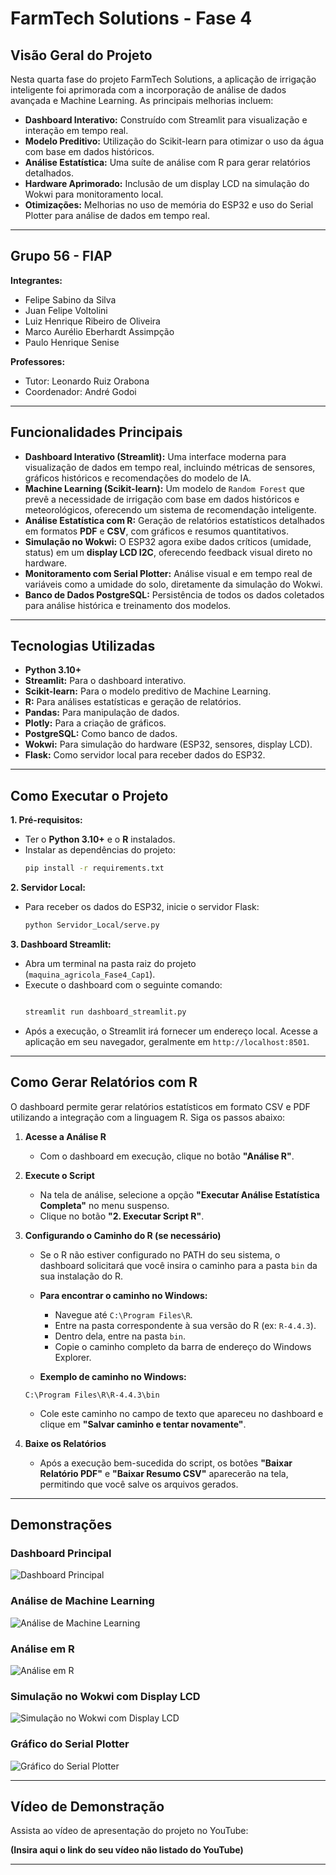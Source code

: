 # FarmTech Solutions - Fase 4

## Visão Geral do Projeto

Nesta quarta fase do projeto FarmTech Solutions, a aplicação de irrigação inteligente foi aprimorada com a incorporação de análise de dados avançada e Machine Learning. As principais melhorias incluem:

-   **Dashboard Interativo:** Construído com Streamlit para visualização e interação em tempo real.
-   **Modelo Preditivo:** Utilização do Scikit-learn para otimizar o uso da água com base em dados históricos.
-   **Análise Estatística:** Uma suíte de análise com R para gerar relatórios detalhados.
-   **Hardware Aprimorado:** Inclusão de um display LCD na simulação do Wokwi para monitoramento local.
-   **Otimizações:** Melhorias no uso de memória do ESP32 e uso do Serial Plotter para análise de dados em tempo real.

---

## Grupo 56 - FIAP

**Integrantes:**
- Felipe Sabino da Silva
- Juan Felipe Voltolini
- Luiz Henrique Ribeiro de Oliveira
- Marco Aurélio Eberhardt Assimpção
- Paulo Henrique Senise

**Professores:**
- Tutor: Leonardo Ruiz Orabona
- Coordenador: André Godoi

---

## Funcionalidades Principais

-   **Dashboard Interativo (Streamlit):** Uma interface moderna para visualização de dados em tempo real, incluindo métricas de sensores, gráficos históricos e recomendações do modelo de IA.
-   **Machine Learning (Scikit-learn):** Um modelo de `Random Forest` que prevê a necessidade de irrigação com base em dados históricos e meteorológicos, oferecendo um sistema de recomendação inteligente.
-   **Análise Estatística com R:** Geração de relatórios estatísticos detalhados em formatos **PDF** e **CSV**, com gráficos e resumos quantitativos.
-   **Simulação no Wokwi:** O ESP32 agora exibe dados críticos (umidade, status) em um **display LCD I2C**, oferecendo feedback visual direto no hardware.
-   **Monitoramento com Serial Plotter:** Análise visual e em tempo real de variáveis como a umidade do solo, diretamente da simulação do Wokwi.
-   **Banco de Dados PostgreSQL:** Persistência de todos os dados coletados para análise histórica e treinamento dos modelos.

---

## Tecnologias Utilizadas

-   **Python 3.10+**
-   **Streamlit:** Para o dashboard interativo.
-   **Scikit-learn:** Para o modelo preditivo de Machine Learning.
-   **R:** Para análises estatísticas e geração de relatórios.
-   **Pandas:** Para manipulação de dados.
-   **Plotly:** Para a criação de gráficos.
-   **PostgreSQL:** Como banco de dados.
-   **Wokwi:** Para simulação do hardware (ESP32, sensores, display LCD).
-   **Flask:** Como servidor local para receber dados do ESP32.

---

## Como Executar o Projeto

**1. Pré-requisitos:**
-   Ter o **Python 3.10+** e o **R** instalados.
-   Instalar as dependências do projeto:
    ```bash
    pip install -r requirements.txt
    ```

**2. Servidor Local:**
-   Para receber os dados do ESP32, inicie o servidor Flask:
    ```bash
    python Servidor_Local/serve.py
    ```

**3. Dashboard Streamlit:**
-   Abra um terminal na pasta raiz do projeto (`maquina_agricola_Fase4_Cap1`).
-   Execute o dashboard com o seguinte comando:
    ```bash
    
    streamlit run dashboard_streamlit.py

    ```
-   Após a execução, o Streamlit irá fornecer um endereço local. Acesse a aplicação em seu navegador, geralmente em `http://localhost:8501`.

---

## Como Gerar Relatórios com R

O dashboard permite gerar relatórios estatísticos em formato CSV e PDF utilizando a integração com a linguagem R. Siga os passos abaixo:

1.  **Acesse a Análise R**
    - Com o dashboard em execução, clique no botão **"Análise R"**.

2.  **Execute o Script**
    - Na tela de análise, selecione a opção **"Executar Análise Estatística Completa"** no menu suspenso.
    - Clique no botão **"2. Executar Script R"**.

3.  **Configurando o Caminho do R (se necessário)**
    - Se o R não estiver configurado no PATH do seu sistema, o dashboard solicitará que você insira o caminho para a pasta `bin` da sua instalação do R.
    - **Para encontrar o caminho no Windows:**
        - Navegue até `C:\Program Files\R`.
        - Entre na pasta correspondente à sua versão do R (ex: `R-4.4.3`).
        - Dentro dela, entre na pasta `bin`.
        - Copie o caminho completo da barra de endereço do Windows Explorer.

    - **Exemplo de caminho no Windows:**
    ```
    C:\Program Files\R\R-4.4.3\bin
    ```

    - Cole este caminho no campo de texto que apareceu no dashboard e clique em **"Salvar caminho e tentar novamente"**.

4.  **Baixe os Relatórios**
    - Após a execução bem-sucedida do script, os botões **"Baixar Relatório PDF"** e **"Baixar Resumo CSV"** aparecerão na tela, permitindo que você salve os arquivos gerados.

---

## Demonstrações

### Dashboard Principal
![Dashboard Principal](Imagens/dashboard-principal.png)

### Análise de Machine Learning
![Análise de Machine Learning](Imagens/machine-learning.png)

### Análise em R
![Análise em R](Imagens/relatorio-r.png)

### Simulação no Wokwi com Display LCD
![Simulação no Wokwi com Display LCD](Imagens/wokwi-lcd.png)

### Gráfico do Serial Plotter
![Gráfico do Serial Plotter](Imagens/serial-plotter.png)

---

## Vídeo de Demonstração

Assista ao vídeo de apresentação do projeto no YouTube:

**(Insira aqui o link do seu vídeo não listado do YouTube)**

---
